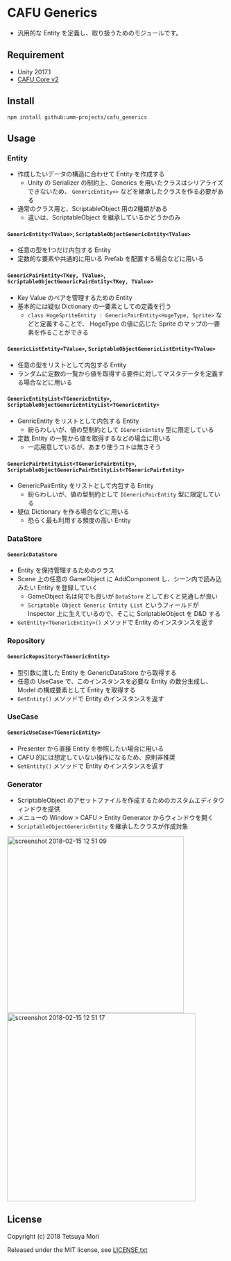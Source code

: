 # CAFU Generics

* 汎用的な Entity を定義し、取り扱うためのモジュールです。

## Requirement

* Unity 2017.1
* [CAFU Core v2](https://github.com/umm-projects/cafu_core)

## Install

```shell
npm install github:umm-projects/cafu_generics
```

## Usage

### Entity

* 作成したいデータの構造に合わせて Entity を作成する
  * Unity の Serializer の制約上、Generics を用いたクラスはシリアライズできないため、 `GenericEntity<>` などを継承したクラスを作る必要がある
* 通常のクラス用と、ScriptableObject 用の2種類がある
  * 違いは、ScriptableObject を継承しているかどうかのみ

#### `GenericEntity<TValue>`, `ScriptableObjectGenericEntity<TValue>`

* 任意の型を1つだけ内包する Entity
* 定数的な要素や共通的に用いる Prefab を配置する場合などに用いる

#### `GenericPairEntity<TKey, TValue>`, `ScriptableObjectGenericPairEntity<TKey, TValue>`

* Key Value のペアを管理するための Entity
* 基本的には疑似 Dictionary の一要素としての定義を行う
  * `class HogeSpriteEntity : GenericPairEntity<HogeType, Sprite>` などと定義することで、 HogeType の値に応じた Sprite のマップの一要素を作ることができる

#### `GenericListEntity<TValue>`, `ScriptableObjectGenericListEntity<TValue>`

* 任意の型をリストとして内包する Entity
* ランダムに定数の一覧から値を取得する要件に対してマスタデータを定義する場合などに用いる

#### `GenericEntityList<TGenericEntity>`, `ScriptableObjectGenericEntityList<TGenericEntity>`

* GenricEntity をリストとして内包する Entity
  * 紛らわしいが、値の型制約として `IGenericEntity` 型に限定している
* 定数 Entity の一覧から値を取得するなどの場合に用いる
  * 一応用意しているが、あまり使うコトは無さそう

#### `GenericPairEntityList<TGenericPairEntity>`, `ScriptableObjectGenericPairEntityList<TGenericPairEntity>`

* GenericPairEntity をリストとして内包する Entity
  * 紛らわしいが、値の型制約として `IGenericPairEntity` 型に限定している
* 疑似 Dictionary を作る場合などに用いる
  * 恐らく最も利用する頻度の高い Entity

### DataStore

#### `GenericDataStore`

* Entity を保持管理するためのクラス
* Scene 上の任意の GameObject に AddComponent し、シーン内で読み込みたい Entity を登録していく
  * GameObject 名は何でも良いが `DataStore` としておくと見通しが良い
  * `Scriptable Object Generic Entity List` というフィールドが Inspector 上に生えているので、そこに ScriptableObject を D&amp;D する
* `GetEntity<TGenericEntity>()` メソッドで Entity のインスタンスを返す

### Repository

#### `GenericRepository<TGenericEntity>`

* 型引数に渡した Entity を GenericDataStore から取得する
* 任意の UseCase で、このインスタンスを必要な Entity の数分生成し、 Model の構成要素として Entity を取得する
* `GetEntity()` メソッドで Entity のインスタンスを返す

### UseCase

#### `GenericUseCase<TGenericEntity>`

* Presenter から直接 Entity を参照したい場合に用いる
* CAFU 的には想定していない操作になるため、原則非推奨
* `GetEntity()` メソッドで Entity のインスタンスを返す

### Generator

* ScriptableObject のアセットファイルを作成するためのカスタムエディタウィンドウを提供
* メニューの Window &gt; CAFU &gt; Entity Generator からウィンドウを開く
* `ScriptableObjectGenericEntity` を継承したクラスが作成対象

<img width="407" alt="screenshot 2018-02-15 12 51 09" src="https://user-images.githubusercontent.com/838945/36239702-09d5d23a-124f-11e8-808a-17e6ff5aa698.png">
<img width="434" alt="screenshot 2018-02-15 12 51 17" src="https://user-images.githubusercontent.com/838945/36239703-0cae942e-124f-11e8-8301-39a5d7b411a0.png">

## License

Copyright (c) 2018 Tetsuya Mori

Released under the MIT license, see [LICENSE.txt](LICENSE.txt)
